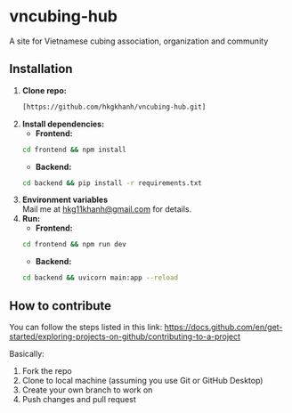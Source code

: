 # vncubing-hub
A site for Vietnamese cubing association, organization and community


## Installation
1. **Clone repo:** 
   ```bash
   [https://github.com/hkgkhanh/vncubing-hub.git]
   ```
2. **Install dependencies:**
   * **Frontend:**
   ```bash
   cd frontend && npm install
   ```
   * **Backend:**
   ```bash
   cd backend && pip install -r requirements.txt
   ```
3. **Environment variables**  
   Mail me at [hkg11khanh@gmail.com](mailto:hkg11khanh@gmail.com) for details.
4. **Run:**
   * **Frontend:**
   ```bash
   cd frontend && npm run dev
   ```
   * **Backend:**
   ```bash
   cd backend && uvicorn main:app --reload
   ```


## How to contribute
You can follow the steps listed in this link: https://docs.github.com/en/get-started/exploring-projects-on-github/contributing-to-a-project

Basically:
1. Fork the repo
2. Clone to local machine (assuming you use Git or GitHub Desktop)
3. Create your own branch to work on
4. Push changes and pull request
